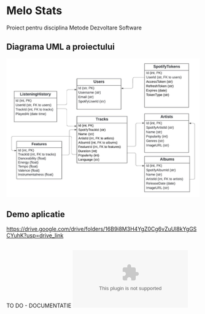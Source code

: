 # Melo Stats
Proiect pentru disciplina Metode Dezvoltare Software

## Diagrama UML a proiectului

![Final Database](https://github.com/lianaglazov/melo-stats/blob/main/Final%20Database.jpeg)

## Demo aplicatie
https://drive.google.com/drive/folders/16B9i8M3H4YgZ0Cg6vZuUl8kYgGSCYuhK?usp=drive_link
## 
TO DO - DOCUMENTATIE
![Docs](https://github.com/lianaglazov/melo-stats/blob/main/Documentatie.docx)
